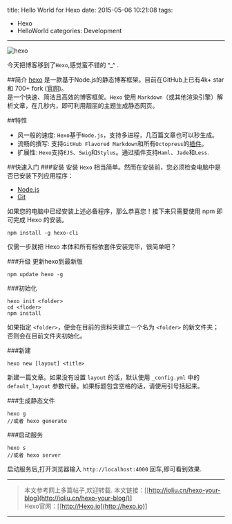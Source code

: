 title: Hello World for Hexo
date: 2015-05-06 10:21:08
tags: 
 - Hexo
 - HelloWorld
categories: Development
---
![hexo](http://7xilig.com1.z0.glb.clouddn.com/iohexo.io.png)  

今天把博客移到了`Hexo`,感觉蛮不错的 ^_^ .
<!-- more -->
##简介 
[hexo](https://github.com/hexojs/hexo) 是一款基于Node.js的静态博客框架。目前在GitHub上已有4k+ star 和 700+ fork ([官网](http://hexo.io/))。  
是一个快速、简洁且高效的博客框架。`Hexo` 使用 `Markdown`（或其他渲染引擎）解析文章，在几秒内，即可利用靓丽的主题生成静态网页。

##特性
 - 风一般的速度:
  `Hexo`基于`Node.js`，支持多进程，几百篇文章也可以秒生成。
 - 流畅的撰写:
  支持`GitHub Flavored Markdown`和所有`Octopress`的[插件](http://hexo.io/plugins/)。
 - 扩展性:
  `Hexo`支持`EJS`、`Swig`和`Stylus`。通过插件支持`Haml`、`Jade`和`Less`.

##快速入门
###安装
安装 `Hexo` 相当简单。然而在安装前，您必须检查电脑中是否已安装下列应用程序：  
 - [Node.js](http://nodejs.org/)
 - [Git](http://git-scm.com/) 

如果您的电脑中已经安装上述必备程序，那么恭喜您！接下来只需要使用 npm 即可完成 Hexo 的安装。
```
npm install -g hexo-cli 
```

仅需一步就把 Hexo 本体和所有相依套件安装完毕，很简单吧？

###升级
更新hexo到最新版
```
npm update hexo -g  
```

###初始化
```
hexo init <folder>
cd <floder>
npm install
```
如果指定 `<folder>`，便会在目前的资料夹建立一个名为 `<folder>` 的新文件夹；否则会在目前文件夹初始化。

###新建  
```
hexo new [layout] <title>
```
新建一篇文章。如果没有设置 `layout` 的话，默认使用 `_config.yml` 中的 `default_layout` 参数代替。如果标题包含空格的话，请使用引号括起来。  

###生成静态文件 
```
hexo g
//或者 hexo generate
```
###启动服务
```
hexo s
//或者 hexo server
```
启动服务后,打开浏览器输入 `http://localhost:4000` 回车,即可看到效果.

*************************  
>本文参考网上多篇帖子,欢迎转载.
本文链接：[[http://ioliu.cn/hexo-your-blog](http://ioliu.cn/hexo-your-blog/)]  
Hexo官网：[[http://Hexo.io](http://hexo.io)]  

*************************  


